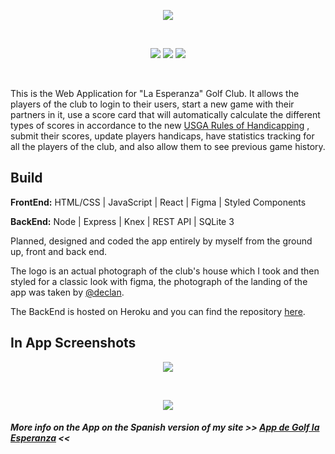 
<p align="center"><img src="https://i.ibb.co/MfSYcQr/lelogo.png" /></p>
<br/>
<p align="center"><a href="https://github.com/josegocampo/hcEsperanzino"><img src="https://img.shields.io/badge/backend-ready%20-brightgreen"/></a> <img src="https://img.shields.io/badge/frontend-in%20development-yellowgreen" /> <img src="https://img.shields.io/badge/mobile%20version-pending-yellow" /></p>
<br/>

This is the Web Application for "La Esperanza" Golf Club. It allows the players of the club to login to their users, start a new game with their partners in it, use a score card that will automatically calculate the different types of scores in accordance to the new [USGA Rules of Handicapping](https://www.usga.org/handicapping/roh/2020-rules-of-handicapping.html) , submit their scores, update players handicaps, have statistics tracking for all the players of the club, and also allow them to see previous game history. 

## Build

**FrontEnd:**  HTML/CSS | JavaScript | React | Figma | Styled Components

**BackEnd:** Node | Express | Knex | REST API | SQLite 3

Planned, designed and coded the app entirely by myself from the ground up, front and back end. 

The logo is an actual photograph of the club's house which I took and then styled for a classic look with figma, the photograph of the landing of the app was taken by [@declan](https://twitter.com/dobledosis).  
  
The BackEnd is hosted on Heroku and you can find the repository [here](https://github.com/josegocampo/hcEsperanzino).



## In App Screenshots

<p align="center">
  <img src="https://i.ibb.co/3p1rHnZ/hchc.png"/>
</p>

<br/>

<p align="center">
  <img src="https://i.ibb.co/XJtWd3w/hc-esp-2.png"/>
</p>


##### More info on the App on the Spanish version of my site >> [App de Golf la Esperanza](https://www.joseocampo.org/esperanza) <<
